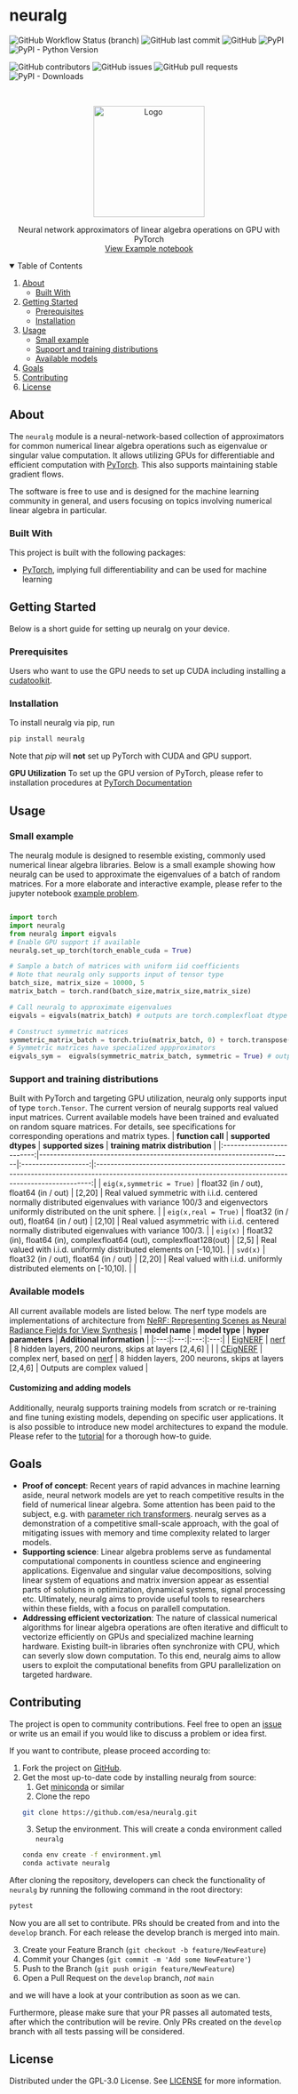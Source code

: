 # neuralg
<!--
*** Based on https://github.com/othneildrew/Best-README-Template
-->

<!-- BADGES -->
![GitHub Workflow Status (branch)](https://img.shields.io/github/workflow/status/esa/neuralg/Running%20tests/main?style=flat-square) ![GitHub last commit](https://img.shields.io/github/last-commit/esa/neuralg?style=flat-square) 
![GitHub](https://img.shields.io/github/license/esa/neuralg?style=flat-square) ![PyPI](https://img.shields.io/pypi/v/neuralg?style=flat-square) ![PyPI - Python Version](https://img.shields.io/pypi/pyversions/neuralg?style=flat-square) 

![GitHub contributors](https://img.shields.io/github/contributors/esa/neuralg?style=flat-square)
![GitHub issues](https://img.shields.io/github/issues/esa/neuralg?style=flat-square) ![GitHub pull requests](https://img.shields.io/github/issues-pr/esa/neuralg?style=flat-square) 
 ![PyPI - Downloads](https://img.shields.io/pypi/dm/neuralg?style=flat-square) 



<!-- PROJECT LOGO -->
<br />
<p align="center">
  <a href="https://github.com/esa/neuralg">
    <img src="https://github.com/esa/neuralg/releases/latest/download/logo_white_small.png" alt="Logo"  width="200" height="200">
  </a>
  <p align="center">
    Neural network approximators of linear algebra operations on GPU with PyTorch
    <br />
    <a href="https://github.com/esa/neuralg/blob/main/notebooks/example_problem.ipynb">View Example notebook</a>
  </p>
</p>


<!-- TABLE OF CONTENTS -->
<details open="open">
  <summary>Table of Contents</summary>
  <ol>
    <li>
      <a href="#about">About</a>
      <ul>
        <li><a href="#built-with">Built With</a></li>
      </ul>
    </li>
    <li>
      <a href="#getting-started">Getting Started</a>
      <ul>
        <li><a href="#prerequisites">Prerequisites</a></li>
        <li><a href="#installation">Installation</a></li>
      </ul>
    </li>
    <li><a href="#usage">Usage</a>
     <ul>
        <li><a href="#small-example">Small example</a></li>
        <li><a href="#support-and-training-distributions">Support and training distributions</a></li>
        <li><a href="#available-models-">Available models</a></li>
      </ul>
    </li>
    <li><a href="#goals">Goals</a></li>
    <li><a href="#contributing">Contributing</a></li>
    <li><a href="#license">License </a>
    </li>
  <ol>
</details>

<!-- ABOUT THE PROJECT -->
## About 

The `neuralg` module is a neural-network-based collection of approximators for common numerical linear algebra operations such as eigenvalue or singular value computation. It allows utilizing GPUs for differentiable and efficient computation with [PyTorch](https://pytorch.org/). This also supports maintaining stable gradient flows. 

The software is free to use and is designed for the machine learning community in general, and users focusing on topics involving numerical linear algebra in particular.


### Built With

This project is built with the following packages:

* [PyTorch](https://pytorch.org/), implying full differentiability and can be used for machine learning


<!-- GETTING STARTED -->
## Getting Started

Below is a short guide for setting up neuralg on your device.

### Prerequisites
Users who want to use the GPU needs to set up CUDA including installing a [cudatoolkit](https://developer.nvidia.com/cuda-downloads).
### Installation

To install neuralg via pip, run
   ```sh
   pip install neuralg
   ```

Note that *pip* will **not** set up PyTorch with CUDA and GPU support. <!-- Double check for release-->

**GPU Utilization**
To set up the GPU version of PyTorch, please refer to installation procedures at [PyTorch Documentation](https://pytorch.org/get-started/locally/)



<!-- USAGE INFO-->
## Usage

### Small example
The neuralg module is designed to resemble existing, commonly used numerical linear algebra libraries. Below is a small example showing how neuralg can be used to approximate the eigenvalues of a batch of random matrices. For a more elaborate and interactive example, please refer to the jupyter notebook [example problem](https://github.com/esa/neuralg/blob/main/notebooks/example_problem.ipynb). 

```python

import torch 
import neuralg 
from neuralg import eigvals
# Enable GPU support if available 
neuralg.set_up_torch(torch_enable_cuda = True)

# Sample a batch of matrices with uniform iid coefficients
# Note that neuralg only supports input of tensor type 
batch_size, matrix_size = 10000, 5
matrix_batch = torch.rand(batch_size,matrix_size,matrix_size)

# Call neuralg to approximate eigenvalues 
eigvals = eigvals(matrix_batch) # outputs are torch.complexfloat dtype

# Construct symmetric matrices
symmetric_matrix_batch = torch.triu(matrix_batch, 0) + torch.transpose(torch.triu(matrix_batch, 1),1,2) 
# Symmetric matrices have specialized appproximators
eigvals_sym =  eigvals(symmetric_matrix_batch, symmetric = True) # output are torch.float dtype

```

### Support and training distributions
Built with PyTorch and targeting GPU utilization, neuralg only supports input of type `torch.Tensor`. The current version of neuralg supports real valued input matrices. Current available models have been trained and evaluated on random square matrices. For details, see specifications for corresponding operations and matrix types. 
|     **function call**     | **supported dtypes**                                                  | **supported sizes** |                                                              **training matrix distribution**                                                              |
|:-------------------------:|-----------------------------------------------------------------------|:-------------------:|:----------------------------------------------------------------------------------------------------------------------------------------------------------:|
| `eig(x,symmetric = True)` | float32 (in / out), float64 (in / out)                               |        [2,20]       | Real valued symmetric with i.i.d. centered normally distributed eigenvalues with variance 100/3 and eigenvectors uniformly distributed on the unit sphere. |
|    `eig(x,real = True)`   | float32 (in / out), float64 (in / out)                               |        [2,10]       |                              Real valued asymmetric with i.i.d. centered normally distributed eigenvalues with variance 100/3.                             |
|          `eig(x)`         | float32 (in), float64 (in), complexfloat64 (out), complexfloat128(out) |        [2,5]        |                                             Real valued with i.i.d. uniformly distributed elements on [-10,10].                                            |
|          `svd(x)`         | float32 (in / out), float64 (in / out)                               |        [2,20]       |                                             Real valued with i.i.d. uniformly distributed elements on [-10,10].                                            |                                    |

### Available models
All current available models are listed below. The nerf type models are implementations of architecture from [NeRF: Representing Scenes as Neural Radiance Fields for View Synthesis](https://arxiv.org/pdf/2003.08934.pdf)
| **model name** | **model type** | **hyper parameters** | **Additional information** |
|:---:|:---:|:---:|:---:|
| [EigNERF](https://github.com/esa/neuralg/blob/minimal_working_module/neuralg/models/nerf.py) | [nerf](https://github.com/darioizzo/geodesyNets/blob/master/gravann/networks/_nerf.py) | 8 hidden layers, 200 neurons, skips at layers [2,4,6] |  |
| [CEigNERF](https://github.com/esa/neuralg/blob/minimal_working_module/neuralg/models/nerf.py) |  complex nerf, based on [nerf](https://github.com/darioizzo/geodesyNets/blob/master/gravann/networks/_nerf.py) | 8 hidden layers, 200 neurons, skips at layers [2,4,6] | Outputs are complex valued |
#### Customizing and adding models
Additionally, neuralg supports training models from scratch or re-training and fine tuning existing models, depending on specific user applications. It is also possible to introduce new model architectures to expand the module. Please refer to the [tutorial](https://github.com/gomezzz/neuralg/notebooks/training_tutorial.ipynb) for a thorough how-to guide.

<!-- GOALS -->
## Goals

* **Proof of concept**: Recent years of rapid advances in machine learning aside, neural network models are yet to reach competitive results in the field of numerical linear algebra. Some attention has been paid to the subject, e.g. with [parameter rich transformers](https://arxiv.org/pdf/2112.01898.pdf). neuralg serves as a demonstration of a competitive small-scale approach, with the goal of mitigating issues with memory and time complexity related to larger models.
* **Supporting science**: Linear algebra problems serve as fundamental computational components in countless science and engineering applications. Eigenvalue and singular value decompositions, solving linear system of equations and matrix inversion appear as essential parts of solutions in  optimization, dynamical systems, signal processing etc. Ultimately, neuralg aims to provide useful tools to researchers within these fields, with a focus on parallell computation.
* **Addressing efficient vectorization**: The nature of classical numerical algorithms for linear algebra operations are often iterative and difficult to vectorize efficiently on GPUs and specialized machine learning hardware. Existing built-in libraries often synchronize with CPU, which can severly slow down computation. To this end, neuralg aims to allow users to exploit the computational benefits from GPU parallelization on targeted hardware.

<!-- CONTRIBUTING -->
## Contributing

The project is open to community contributions. Feel free to open an [issue](https://github.com/esa/neuralg/issues) or write us an email if you would like to discuss a problem or idea first.

If you want to contribute, please proceed according to:

1. Fork the project on [GitHub](https://github.com/esa/neuralg). 
2. Get the most up-to-date code by installing neuralg from source:
     1. Get [miniconda](https://docs.conda.io/en/latest/miniconda.html) or similar
     2. Clone the repo
      ```sh
      git clone https://github.com/esa/neuralg.git
      ```
     3. Setup the environment. This will create a conda environment called `neuralg`
      ```sh
      conda env create -f environment.yml
      conda activate neuralg
      ```

After cloning the repository, developers can check the functionality of `neuralg` by running the following command in the root directory: <!-- Double-check in final version -->

```sh
pytest
```

Now you are all set to contribute. PRs should be created from and into the `develop` branch. For each release the develop branch is merged into main.

3. Create your Feature Branch (`git checkout -b feature/NewFeature`)
4. Commit your Changes (`git commit -m 'Add some NewFeature'`)
5. Push to the Branch (`git push origin feature/NewFeature`)
6. Open a Pull Request on the `develop` branch, *not* `main` 

and we will have a look at your contribution as soon as we can. 

Furthermore, please make sure that your PR passes all automated tests, after which the contribution will be revire. Only PRs created on the `develop` branch with all tests passing will be considered.


## License

Distributed under the GPL-3.0 License. See [LICENSE](https://github.com/esa/neuralg/blob/main/LICENSE) for more information.


